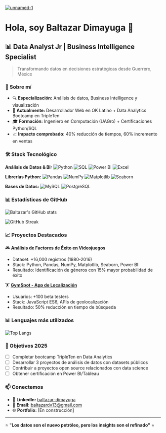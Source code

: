 <a href="https://ibb.co/ZzTtnm1t"><img src="https://i.ibb.co/B2sdXNKd/unnamed-1.png" alt="unnamed-1" border="0"></a>

# Hola, soy Baltazar Dimayuga 👋

## 📊 Data Analyst Jr | Business Intelligence Specialist

> Transformando datos en decisiones estratégicas desde Guerrero, México

### 🚀 Sobre mí
- 🔍 **Especialización:** Análisis de datos, Business Intelligence y visualización
- 💼 **Actualmente:** Desarrollador Web en OK Latino + Data Analytics Bootcamp en TripleTen
- 🎓 **Formación:** Ingeniero en Computación (UAGro) + Certificaciones Python/SQL
- 📈 **Impacto comprobado:** 40% reducción de tiempos, 60% incremento en ventas

### 🛠️ Stack Tecnológico

**Análisis de Datos & BI:**
![Python](https://img.shields.io/badge/-Python-3776AB?style=flat-square&logo=Python&logoColor=white)
![SQL](https://img.shields.io/badge/-SQL-336791?style=flat-square&logo=postgresql&logoColor=white)
![Power BI](https://img.shields.io/badge/-Power%20BI-F2C811?style=flat-square&logo=power-bi&logoColor=black)
![Excel](https://img.shields.io/badge/-Excel-217346?style=flat-square&logo=microsoft-excel&logoColor=white)

**Librerías Python:**
![Pandas](https://img.shields.io/badge/-Pandas-150458?style=flat-square&logo=pandas&logoColor=white)
![NumPy](https://img.shields.io/badge/-NumPy-013243?style=flat-square&logo=numpy&logoColor=white)
![Matplotlib](https://img.shields.io/badge/-Matplotlib-11557c?style=flat-square)
![Seaborn](https://img.shields.io/badge/-Seaborn-blue?style=flat-square)

**Bases de Datos:**
![MySQL](https://img.shields.io/badge/-MySQL-4479A1?style=flat-square&logo=mysql&logoColor=white)
![PostgreSQL](https://img.shields.io/badge/-PostgreSQL-336791?style=flat-square&logo=postgresql&logoColor=white)

### 📊 Estadísticas de GitHub
![Baltazar's GitHub stats](https://github-readme-stats.vercel.app/api?username=Baltazardv&show_icons=true&theme=radical)

![GitHub Streak](https://github-readme-streak-stats.herokuapp.com/?user=Baltazardv&theme=radical)

### 📈 Proyectos Destacados

🎮 **[Análisis de Factores de Éxito en Videojuegos](https://github.com/Baltazardv/Ice-Online-Store)**
- Dataset: +16,000 registros (1980-2016)
- Stack: Python, Pandas, NumPy, Matplotlib, Seaborn, Power BI
- Resultado: Identificación de géneros con 15% mayor probabilidad de éxito

🏋️ **[GymSpot - App de Localización](https://github.com/Baltazardv/ProyectoGymSpot)**
- Usuarios: +100 beta testers
- Stack: JavaScript ES6, APIs de geolocalización
- Resultado: 50% reducción en tiempo de búsqueda

### 📊 Lenguajes más utilizados
![Top Langs](https://github-readme-stats.vercel.app/api/top-langs/?username=Baltazardv&layout=compact&theme=radical)

### 🎯 Objetivos 2025
- [ ] Completar bootcamp TripleTen en Data Analytics
- [ ] Desarrollar 3 proyectos de análisis de datos con datasets públicos
- [ ] Contribuir a proyectos open source relacionados con data science
- [ ] Obtener certificación en Power BI/Tableau

### 📫 Conectemos
- 💼 **LinkedIn:** [baltazar-dimayuga](https://linkedin.com/in/baltazar-dimayuga)
- 📧 **Email:** baltazardv13@gmail.com
- 🌐 **Portfolio:** [En construcción]

---
⭐ **"Los datos son el nuevo petróleo, pero los insights son el refinado"** ⭐
